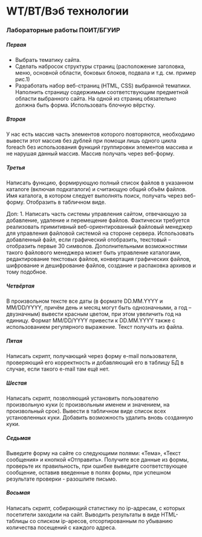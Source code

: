 # WT/ВТ/Вэб технологии

### Лабораторные работы ПОИТ/БГУИР

##### Первая

- Выбрать тематику сайта.
- Сделать набросок структуры страниц (расположение заголовка, меню, основной области, боковых блоков, подвала и т.д. см. пример рис.1)
- Разработать набор веб-страниц (HTML, CSS) выбранной тематики. Наполнить страницу содержимым соответствующим предметной области выбранного сайта.
На одной из страниц обязательно должна быть форма. Использовать блочную вёрстку.

##### Вторая

У нас есть массив часть элементов которого повторяются, необходимо вывести этот массив без дублей при помощи лишь одного цикла foreach 
без использования функций группировки элементов массива и не нарушая данный массив. Массив получать через веб-форму.

##### Третья 

Написать функцию, формирующую полный список файлов в указанном каталоге (включая подкаталоги) и считающую общий объём файлов. 
Имя каталога, в котором следует выполнять поиск, получать через веб-форму. Отобразить в табличном виде.

Доп: 1. Написать часть системы управления сайтом, отвечающую за добавление, удаление и перемещение файлов.
Фактически требуется реализовать примитивный веб-ориентированный файловый менеджер для управления файловой системой на стороне сервера.
Использовать добавленный файл, если графический отобразить, текстовый – отобразить первые 30 символов.
Дополнительными возможностями такого файлового менеджера может быть управление каталогами, редактирование текстовых файлов,
конвертация графических файлов, шифрование и дешифрование файлов, создание и распаковка архивов и тому подобное.

##### Четвёртая

В произвольном тексте все даты (в формате DD.MM.YYYY и MM/DD/YYYY, причём день и месяц могут быть однозначными, а год – двузначным)
вывести красным цветом, при этом увеличить год на единицу. Формат MM/DD/YYYY привести к DD.MM.YYYY также с использованием регулярного выражение. Текст получать из файла.

##### Пятая

Написать скрипт, получающий через форму e-mail пользователя, проверяющий его корректность и добавляющий его в таблицу БД в случае, если такого e-mail там ещё нет.

##### Шестая 

Написать скрипт, позволяющий установить пользователю произвольную куки (с произвольным именем и значением, на произвольный срок).
Вывести в табличном виде список всех установленных куки. Добавить возможность удалить вновь созданную куки.

##### Седьмая 

Выведите форму на сайте со следующими полями: «Тема», «Текст сообщения» и кнопкой «Отправить».
Получите все данные из формы, проверьте их правильность, при ошибке выведите соответствующее сообщение, оставив введенные в полях формы,
при успешном результате проверки - разошлите письмо.

##### Восьмая 

Написать скрипт, собирающий статистику по ip-адресам, с которых посетители заходили на сайт.
Выводить результаты в виде HTML-таблицы со списком ip-аресов, отсортированным по убыванию количества посещений с каждого адреса.
